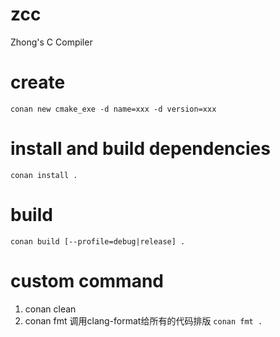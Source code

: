 # zcc
Zhong's C Compiler

# create
`conan new cmake_exe -d name=xxx -d version=xxx`

# install and build dependencies
`conan install .`

# build
`conan build [--profile=debug|release] .`

# custom command
1. conan clean
2. conan fmt 调用clang-format给所有的代码排版 `conan fmt .`
